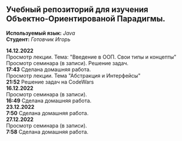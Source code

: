 ## Учебный репозиторий для изучения Объектно-Ориентированой Парадигмы.
**Используемый язык:** *Java*    
**Студент:** *Готовчик Игорь* 


**14.12.2022**   
  Просмотр лекции. Тема: "Введение в ООП. Свои типы и концепты"  
  Просмотр семинара (в записи). Решение задач.  
  **17:43** Сделана домашняя работа.  
  Просмотр лекции. Тема "Абстракция и Интерфейсы"  
  **21:52** Решение задач на CodeWars  
**16.12.2022**  
  Просмотр семинара (в записи).  
  **16:49** Сделана домашняя работа.  
**23.12.2022**  
  **7:50** Сделана домашняя работа.  
**27.12.2022**  
  Просмотр семинара (в записи).  
  **7:58** Сделана домашняя работа.  
    



